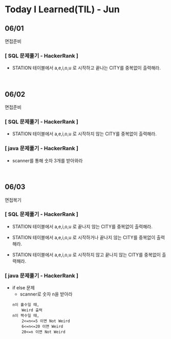 # Today I Learned(TIL) - Jun

## 06/01

면접준비



### [ SQL 문제풀기 - HackerRank ]

- STATION 테이블에서 a,e,i,o,u 로 시작하고 끝나는 CITY를 중복없이 출력해라.

<br>

## 06/02

면접준비


### [ SQL 문제풀기 - HackerRank ]

- STATION 테이블에서 a,e,i,o,u 로 시작하지 않는 CITY를 중복없이 출력해라.


### [ java 문제풀기 - HackerRank ]

- scanner를 통해 숫자 3개를 받아와라

<br>

## 06/03

면접복기


### [ SQL 문제풀기 - HackerRank ]

- STATION 테이블에서 a,e,i,o,u 로 끝나지 않는 CITY를 중복없이 출력해라.

- STATION 테이블에서 a,e,i,o,u 로 시작하거나 끝나지 않는 CITY를 중복없이 출력해라.

- STATION 테이블에서 a,e,i,o,u 로 시작하지 않고 끝나지 않는 CITY를 중복없이 출력해라.

### [ java 문제풀기 - HackerRank ]

- if else 문제
    - scanner로 숫자 n을 받아라
    ```
    n이 홀수일 때,
        Weird 출력
    n이 짝수일 때,
        2<=n<=5 이면 Not Weird
        6<=n<=20 이면 Weird
        20<=n 이면 Not Weird
    ```